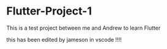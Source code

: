 # Flutter-Project-1
This is a test project between me and Andrew to learn Flutter

this has been edited by jameson in vscode
!!!!